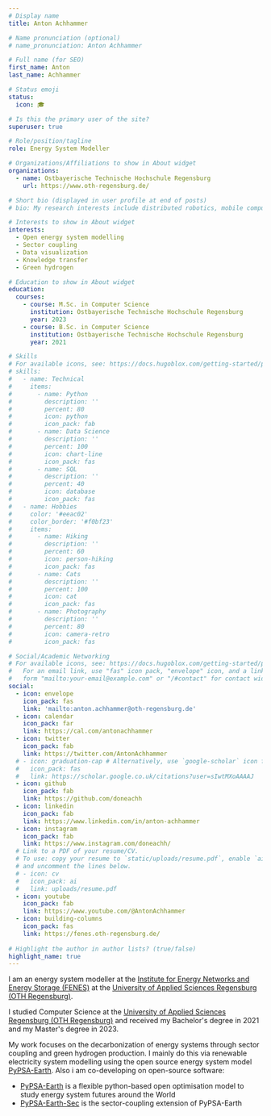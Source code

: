 ```yaml
---
# Display name
title: Anton Achhammer

# Name pronunciation (optional)
# name_pronunciation: Anton Achhammer

# Full name (for SEO)
first_name: Anton
last_name: Achhammer

# Status emoji
status:
  icon: 🎓

# Is this the primary user of the site?
superuser: true

# Role/position/tagline
role: Energy System Modeller

# Organizations/Affiliations to show in About widget
organizations:
  - name: Ostbayerische Technische Hochschule Regensburg
    url: https://www.oth-regensburg.de/

# Short bio (displayed in user profile at end of posts)
# bio: My research interests include distributed robotics, mobile computing and programmable matter.

# Interests to show in About widget
interests:
  - Open energy system modelling
  - Sector coupling
  - Data visualization
  - Knowledge transfer
  - Green hydrogen

# Education to show in About widget
education:
  courses:
    - course: M.Sc. in Computer Science
      institution: Ostbayerische Technische Hochschule Regensburg
      year: 2023
    - course: B.Sc. in Computer Science
      institution: Ostbayerische Technische Hochschule Regensburg
      year: 2021

# Skills
# For available icons, see: https://docs.hugoblox.com/getting-started/page-builder/#icons
# skills:
#   - name: Technical
#     items:
#       - name: Python
#         description: ''
#         percent: 80
#         icon: python
#         icon_pack: fab
#       - name: Data Science
#         description: ''
#         percent: 100
#         icon: chart-line
#         icon_pack: fas
#       - name: SQL
#         description: ''
#         percent: 40
#         icon: database
#         icon_pack: fas
#   - name: Hobbies
#     color: '#eeac02'
#     color_border: '#f0bf23'
#     items:
#       - name: Hiking
#         description: ''
#         percent: 60
#         icon: person-hiking
#         icon_pack: fas
#       - name: Cats
#         description: ''
#         percent: 100
#         icon: cat
#         icon_pack: fas
#       - name: Photography
#         description: ''
#         percent: 80
#         icon: camera-retro
#         icon_pack: fas

# Social/Academic Networking
# For available icons, see: https://docs.hugoblox.com/getting-started/page-builder/#icons
#   For an email link, use "fas" icon pack, "envelope" icon, and a link in the
#   form "mailto:your-email@example.com" or "/#contact" for contact widget.
social:
  - icon: envelope
    icon_pack: fas
    link: 'mailto:anton.achhammer@oth-regensburg.de'
  - icon: calendar
    icon_pack: far
    link: https://cal.com/antonachhammer
  - icon: twitter
    icon_pack: fab
    link: https://twitter.com/AntonAchhammer
  # - icon: graduation-cap # Alternatively, use `google-scholar` icon from `ai` icon pack
  #   icon_pack: fas
  #   link: https://scholar.google.co.uk/citations?user=sIwtMXoAAAAJ
  - icon: github
    icon_pack: fab
    link: https://github.com/doneachh
  - icon: linkedin
    icon_pack: fab
    link: https://www.linkedin.com/in/anton-achhammer
  - icon: instagram
    icon_pack: fab
    link: https://www.instagram.com/doneachh/
  # Link to a PDF of your resume/CV.
  # To use: copy your resume to `static/uploads/resume.pdf`, enable `ai` icons in `params.yaml`,
  # and uncomment the lines below.
  # - icon: cv
  #   icon_pack: ai
  #   link: uploads/resume.pdf
  - icon: youtube
    icon_pack: fab
    link: https://www.youtube.com/@AntonAchhammer
  - icon: building-columns
    icon_pack: fas
    link: https://fenes.oth-regensburg.de/
  
# Highlight the author in author lists? (true/false)
highlight_name: true
---
```


I am an energy system modeller at the [Institute for Energy Networks and Energy Storage (FENES)](https://fenes.oth-regensburg.de/) at the [University of Applied Sciences Regensburg (OTH Regensburg)](https://www.oth-regensburg.de/).

I studied Computer Science at the [University of Applied Sciences Regensburg (OTH Regensburg)](https://www.oth-regensburg.de/) and received my Bachelor's degree in 2021 and my Master's degree in 2023. 

My work focuses on the decarbonization of energy systems through sector coupling and green hydrogen production. I mainly do this via renewable electricity system modelling using the open source energy system model [PyPSA-Earth](https://github.com/pypsa-meets-earth/pypsa-earth).
Also i am co-developing on open-source software:
- [PyPSA-Earth](https://github.com/pypsa-meets-earth/pypsa-earth) is a flexible python-based open optimisation model to study energy system futures around the World
- [PyPSA-Earth-Sec](https://github.com/pypsa-meets-earth/pypsa-earth-sec) is the sector-coupling extension of PyPSA-Earth
